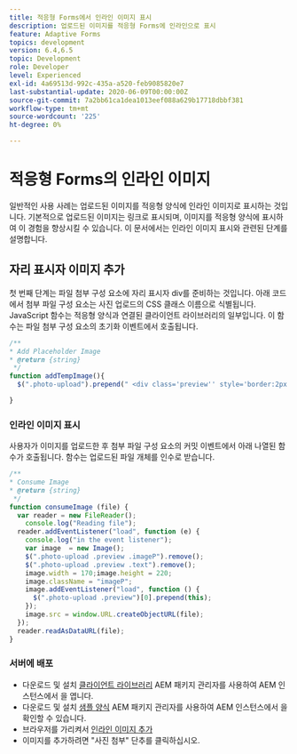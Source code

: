 ```yaml
---
title: 적응형 Forms에서 인라인 이미지 표시
description: 업로드된 이미지를 적응형 Forms에 인라인으로 표시
feature: Adaptive Forms
topics: development
version: 6.4,6.5
topic: Development
role: Developer
level: Experienced
exl-id: 4a69513d-992c-435a-a520-feb9085820e7
last-substantial-update: 2020-06-09T00:00:00Z
source-git-commit: 7a2bb61ca1dea1013eef088a629b17718dbbf381
workflow-type: tm+mt
source-wordcount: '225'
ht-degree: 0%

---
```


# 적응형 Forms의 인라인 이미지

일반적인 사용 사례는 업로드된 이미지를 적응형 양식에 인라인 이미지로 표시하는 것입니다. 기본적으로 업로드된 이미지는 링크로 표시되며, 이미지를 적응형 양식에 표시하여 이 경험을 향상시킬 수 있습니다. 이 문서에서는 인라인 이미지 표시와 관련된 단계를 설명합니다.

## 자리 표시자 이미지 추가

첫 번째 단계는 파일 첨부 구성 요소에 자리 표시자 div를 준비하는 것입니다. 아래 코드에서 첨부 파일 구성 요소는 사진 업로드의 CSS 클래스 이름으로 식별됩니다. JavaScript 함수는 적응형 양식과 연결된 클라이언트 라이브러리의 일부입니다. 이 함수는 파일 첨부 구성 요소의 초기화 이벤트에서 호출됩니다.

```javascript
/**
* Add Placeholder Image
* @return {string} 
 */
function addTempImage(){
  $(".photo-upload").prepend(" <div class='preview'' style='border:2px solid;height:225px;width:175px;text-align:center'><br><br><div class='text'>3.5mm * 4.5mm<br>2Mb max<br>Min 600dpi</div></div><br>");

}
```

### 인라인 이미지 표시

사용자가 이미지를 업로드한 후 첨부 파일 구성 요소의 커밋 이벤트에서 아래 나열된 함수가 호출됩니다. 함수는 업로드된 파일 개체를 인수로 받습니다.

```javascript
/**
* Consume Image
* @return {string} 
 */
function consumeImage (file) {
  var reader = new FileReader();
    console.log("Reading file");
  reader.addEventListener("load", function (e) {
    console.log("in the event listener");
    var image  = new Image();
    $(".photo-upload .preview .imageP").remove();
    $(".photo-upload .preview .text").remove();
    image.width = 170;image.height = 220;
    image.className = "imageP";
    image.addEventListener("load", function () {
      $(".photo-upload .preview")[0].prepend(this);
    });
    image.src = window.URL.createObjectURL(file);
  });
  reader.readAsDataURL(file); 
}
```

### 서버에 배포

* 다운로드 및 설치 [클라이언트 라이브러리](assets/inline-image-client-library.zip) AEM 패키지 관리자를 사용하여 AEM 인스턴스에서 을 엽니다.
* 다운로드 및 설치 [샘플 양식](assets/inline-image-af.zip) AEM 패키지 관리자를 사용하여 AEM 인스턴스에서 을 확인할 수 있습니다.
* 브라우저를 가리켜서 [인라인 이미지 추가](http://localhost:4502/content/dam/formsanddocuments/addinlineimage/jcr:content?wcmmode=disabled)
* 이미지를 추가하려면 &quot;사진 첨부&quot; 단추를 클릭하십시오.
